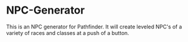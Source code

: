 # NPC-Generator

This is an NPC generator for Pathfinder. It will create leveled NPC's of a variety of races and classes at a push of a button.




